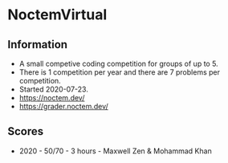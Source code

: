 # NoctemVirtual  
## Information  
- A small competive coding competition for groups of up to 5.  
- There is 1 competition per year and there are 7 problems per competition.  
- Started 2020-07-23.
- https://noctem.dev/  
- https://grader.noctem.dev/  
## Scores  
- 2020 - 50/70 - 3 hours - Maxwell Zen & Mohammad Khan
